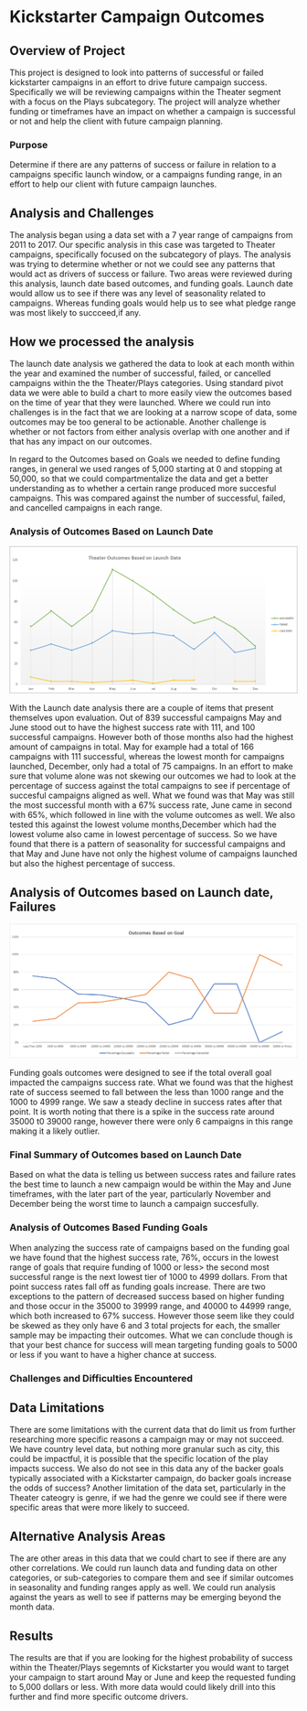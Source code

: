 # Kickstarter Campaign Outcomes

## Overview of Project
This project is designed to look into patterns of successful or failed kickstarter campaigns in an effort to drive future campaign success. Specifically we will be reviewing campaigns within the Theater segment with a focus on the Plays subcategory. The project will analyze whether funding or timeframes have an impact on whether a campaign is successful or not and help the client with future campaign planning.

### Purpose
Determine if there are any patterns of success or failure in relation to a campaigns specific launch window, or a campaigns funding range, in an effort to help our client with future campaign launches.

## Analysis and Challenges
The analysis began using a data set with a 7 year range of campaigns from 2011 to 2017. Our specific analysis in this case was targeted to Theater campaigns, specifically focused on the subcategory of plays. The analysis was trying to determine whether or not we could see any patterns that would act as drivers of success or failure. Two areas were reviewed during this analysis, launch date based outcomes, and funding goals. Launch date would allow us to see if there was any level of seasonality related to campaigns. Whereas funding goals would help us to see what pledge range was most likely to succceed,if any. 

 ## How we processed the analysis
The launch date analysis we gathered the data to look at each month within the year and examined the number of successful, failed, or cancelled campaigns within the the Theater/Plays categories. Using standard pivot data we were able to build a chart to more easily view the outcomes based on the time of year that they were launched. Where we could run into challenges is in the fact that we are looking at a narrow scope of data, some outcomes may be too general to be actionable. Another challenge is whether or not factors from either analysis overlap with one another and if that has any impact on our outcomes.

 In regard to the Outcomes based on Goals we needed to define funding ranges, in general we used ranges of 5,000 starting at 0 and stopping at 50,000, so that we could compartmentalize the data and get a better understanding as to whether a certain range produced more succesful campaigns. This was compared against the number of successful, failed, and cancelled campaigns in each range.

### Analysis of Outcomes Based on Launch Date

![Launch Date Outcomes](https://github.com/Bren42/Kickstarter-Analysis/blob/main/Resources/Theater_Based_Outcomes_vs_Launch.png)

 With the Launch date analysis there are a couple of items that present themselves upon evaluation. Out of 839 successful campaigns May and June stood out to have the highest success rate with 111, and 100 successful campaigns. However both of those months also had the highest amount of campaigns in total. May for example had a total of 166 campaigns with 111 successful, whereas the lowest month for campaigns launched, December, only had a total of 75 campaigns. 
 In an effort to make sure that volume alone was not skewing our outcomes we had to look at the percentage of success against the total campaigns to see if percentage of succesful campaigns aligned as well. What we found was that May was still the most successful month with a 67% success rate, June came in second with 65%, which followed in line with the volume outcomes as well. We also tested this against the lowest volume months,December which had the lowest volume also came in lowest percentage of success. So we have found that there is a pattern of seasonality for successful campaigns and that May and June have not only the highest volume of campaigns launched but also the highest percentage of success.
 ## Analysis of Outcomes based on Launch date, Failures

 ![Funding Goals Outcomes](https://github.com/Bren42/Kickstarter-Analysis/blob/main/Resources/Outcomes_vs_Goals.png)

 Funding goals outcomes were designed to see if the total overall goal impacted the campaigns success rate. What we found was that the highest rate of success seemed to fall between the less than 1000 range and the 1000 to 4999 range. We saw a steady decline in success rates after that point. It is worth noting that there is a spike in the success rate around 35000 t0 39000 range, however there were only 6 campaigns in this range making it a likely outlier.

 ### Final Summary of Outcomes based on Launch Date
 Based on what the data is telling us between success rates and failure rates the best time to launch a new campaign would be within the May and June timeframes, with the later part of the year, particularly November and December being the worst time to launch a campaign succesfully.

### Analysis of Outcomes Based Funding Goals
When analyzing the success rate of campaigns based on the funding goal we have found that the highest success rate, 76%, occurs in the lowest range of goals that require funding of 1000 or less> the second most successful range is the next lowest tier of 1000 to 4999 dollars. From that point success rates fall off as funding goals increase. There are two exceptions to the pattern of decreased success based on higher funding and those occur in the 35000 to 39999 range, and 40000 to 44999 range, which both increased to 67% success. However those seem like they could be skewed as they only have 6 and 3 total projects for each, the smaller sample may be impacting their outcomes. What we can conclude though is that your best chance for success will mean targeting funding goals to 5000 or less if you want to have a higher chance at success.

### Challenges and Difficulties Encountered
## Data Limitations
There are some limitations with the current data that do limit us from further researching more specific reasons a campaign may or may not succeed. We have country level data, but nothing more granular such as city, this could be impactful, it is possible that the specific location of the play impacts success. We also do not see in this data any of the backer goals typically associated with a Kickstarter campaign, do backer goals increase the odds of success? Another limitation of the data set, particularly in the Theater cateogry is genre, if we had the genre we could see if there were specific areas that were more likely to succeed.
## Alternative Analysis Areas
The are other areas in this data that we could chart to see if there are any other correlations. We could run launch data and funding data on other categories, or sub-categories to compare them and see if similar outcomes in seasonality and funding ranges apply as well. We could run analysis against the years as well to see if patterns may be emerging beyond the month data. 
## Results
The results are that if you are looking for the highest probability of success within the Theater/Plays segemnts of Kickstarter you would want to target your campaign to start around May or June and keep the requested funding to 5,000 dollars or less. With more data would could likely drill into this further and find more specific outcome drivers.
